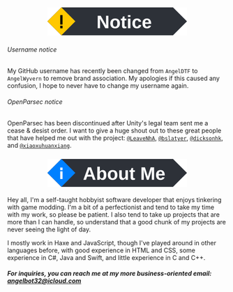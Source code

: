 <!--
**AngelDTF/AngelDTF** is a ✨ _special_ ✨ repository because its `README.md` (this file) appears on your GitHub profile.

Here are some ideas to get you started:

- 🔭 I’m currently working on ...
- 🌱 I’m currently learning ...
- 👯 I’m looking to collaborate on ...
- 🤔 I’m looking for help with ...
- 💬 Ask me about ...
- 📫 How to reach me: ...
- 😄 Pronouns: ...
- ⚡ Fun fact: ...
-->

### <p align="center"><img src="resources/badge_notice.svg" alt="⚠ Notice"/></p>

###### Username notice
My GitHub username has recently been changed from `AngelDTF` to `AngelWyvern` to remove brand association. My apologies if this caused any confusion, I hope to never have to change my username again.

###### OpenParsec notice
OpenParsec has been discontinued after Unity's legal team sent me a cease & desist order. I want to give a huge shout out to these great people that have helped me out with the project: [`@LeaveNhA`](https://github.com/LeaveNhA), [`@bslatyer`](https://github.com/bslatyer), [`@dicksonhk`](https://github.com/dicksonhk), and [`@xiaoxuhuanxiang`](https://github.com/xiaoxuhuanxiang).

### <p align="center"><img src="resources/badge_aboutme.svg" alt="🛈 About Me"/></p>

Hey all, I'm a self-taught hobbyist software developer that enjoys tinkering with game modding. I'm a bit of a perfectionist and tend to take my time with my work, so please be patient. I also tend to take up projects that are more than I can handle, so understand that a good chunk of my projects are never seeing the light of day.

I mostly work in Haxe and JavaScript, though I've played around in other languages before, with good experience in HTML and CSS, some experience in C#, Java and Swift, and little experience in C and C++.

##### For inquiries, you can reach me at my more business-oriented email: angelbot32@icloud.com
